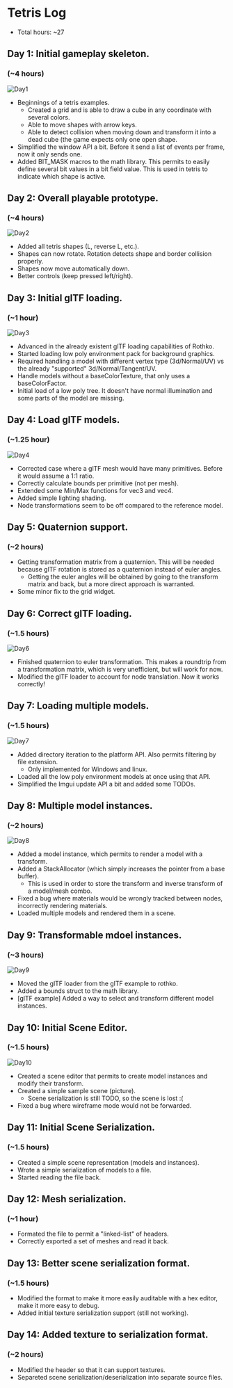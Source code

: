 # Tetris Log

- Total hours: ~27

## Day 1: Initial gameplay skeleton.
### (~4 hours)

![Day1](log_images/tetris_day1.png)

- Beginnings of a tetris examples.
  - Created a grid and is able to draw a cube in any coordinate with several colors.
  - Able to move shapes with arrow keys.
  - Able to detect collision when moving down and transform it into a dead cube (the game
    expects only one open shape.
- Simplified the window API a bit. Before it send a list of events per frame, now it only sends one.
- Added BIT_MASK macros to the math library. This permits to easily define several bit values in a
  bit field value. This is used in tetris to indicate which shape is active.


## Day 2: Overall playable prototype.
### (~4 hours)

![Day2](log_images/tetris_day2.png)

- Added all tetris shapes (L, reverse L, etc.).
- Shapes can now rotate. Rotation detects shape and border collision properly.
- Shapes now move automatically down.
- Better controls (keep pressed left/right).

## Day 3: Initial glTF loading.
### (~1 hour)

![Day3](log_images/tetris_day3.png)

- Advanced in the already existent glTF loading capabilities of Rothko.
- Started loading low poly environment pack for background graphics.
- Required handling a model with different vertex type (3d/Normal/UV) vs the already "supported"
  3d/Normal/Tangent/UV.
- Handle models without a baseColorTexture, that only uses a baseColorFactor.
- Initial load of a low poly tree. It doesn't have normal illumination and some parts of the model
  are missing.

## Day 4: Load glTF models.
### (~1.25 hour)

![Day4](log_images/tetris_day4.png)

- Corrected case where a glTF mesh would have many primitives. Before it would assume a 1:1 ratio.
- Correctly calculate bounds per primitive (not per mesh).
- Extended some Min/Max functions for vec3 and vec4.
- Added simple lighting shading.
- Node transformations seem to be off compared to the reference model.

## Day 5: Quaternion support.
### (~2 hours)

- Getting transformation matrix from a quaternion. This will be needed because glTF rotation is
  stored as a quaternion instead of euler angles.
  - Getting the euler angles will be obtained by going to the transform matrix and back, but a more
    direct approach is warranted.
- Some minor fix to the grid widget.

## Day 6: Correct glTF loading.
### (~1.5 hours)

![Day6](log_images/tetris_day6.png)

- Finished quaternion to euler transformation. This makes a roundtrip from a transformation matrix,
  which is very unefficient, but will work for now.
- Modified the glTF loader to account for node translation. Now it works correctly!

## Day 7: Loading multiple models.
### (~1.5 hours)

![Day7](log_images/tetris_day7.png)

- Added directory iteration to the platform API. Also permits filtering by file extension.
  - Only implemented for Windows and linux.
- Loaded all the low poly environment models at once using that API.
- Simplified the Imgui update API a bit and added some TODOs.

## Day 8: Multiple model instances.
### (~2 hours)

![Day8](log_images/tetris_day8.png)

- Added a model instance, which permits to render a model with a transform.
- Added a StackAllocator (which simply increases the pointer from a base buffer).
  - This is used in order to store the transform and inverse transform of a model/mesh combo.
- Fixed a bug where materials would be wrongly tracked between nodes, incorrectly rendering
  materials.
- Loaded multiple models and rendered them in a scene.

## Day 9: Transformable mdoel instances.
### (~3 hours)

![Day9](log_images/tetris_day9.png)

- Moved the glTF loader from the glTF example to rothko.
- Added a bounds struct to the math library.
- [glTF example] Added a way to select and transform different model instances.

## Day 10: Initial Scene Editor.
### (~1.5 hours)

![Day10](log_images/tetris_day10.png)

- Created a scene editor that permits to create model instances and modify their transform.
- Created a simple sample scene (picture).
  - Scene serialization is still TODO, so the scene is lost :(
- Fixed a bug where wireframe mode would not be forwarded.

## Day 11: Initial Scene Serialization.
### (~1.5 hours)

- Created a simple scene representation (models and instances).
- Wrote a simple serialization of models to a file.
- Started reading the file back.

## Day 12: Mesh serialization.
### (~1 hour)

- Formated the file to permit a "linked-list" of headers.
- Correctly exported a set of meshes and read it back.

## Day 13: Better scene serialization format.
### (~1.5 hours)

- Modified the format to make it more easily auditable with a hex editor, make it more easy to
  debug.
- Added initial texture serialization support (still not working).

## Day 14: Added texture to serialization format.
### (~2 hours)

- Modified the header so that it can support textures.
- Separeted scene serialization/deserialization into separate source files.
